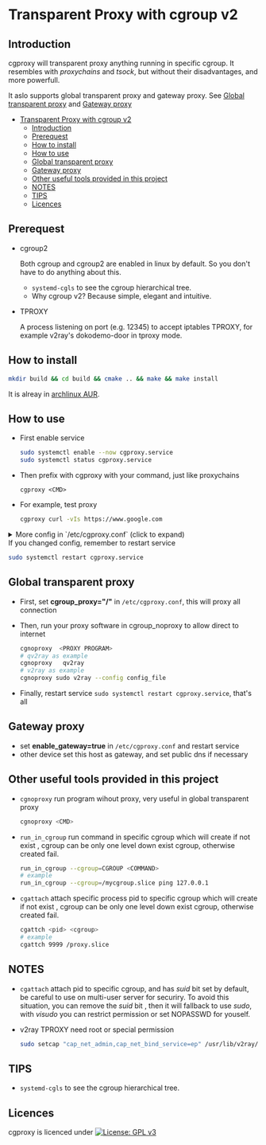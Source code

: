 # Transparent Proxy with cgroup v2



## Introduction

cgproxy will transparent proxy anything running in specific cgroup. It resembles with *proxychains* and *tsock*, but without their disadvantages, and more powerfull.

It aslo supports global transparent proxy and gateway proxy. See [Global transparent proxy](#global-transparent-proxy) and  [Gateway proxy](#gateway-proxy)

<!--ts-->

   * [Transparent Proxy with cgroup v2](#transparent-proxy-with-cgroup-v2)
      * [Introduction](#introduction)
      * [Prerequest](#prerequest)
      * [How to install](#how-to-install)
      * [How to use](#how-to-use)
      * [Global transparent proxy](#global-transparent-proxy)
      * [Gateway proxy](#gateway-proxy)
      * [Other useful tools provided in this project](#other-useful-tools-provided-in-this-project)
      * [NOTES](#notes)
      * [TIPS](#tips)
      * [Licences](#licences)

<!-- Added by: fancy, at: Thu 23 Apr 2020 01:23:57 PM HKT -->

<!--te-->

## Prerequest

- cgroup2

  Both cgroup and cgroup2 are enabled in linux by default. So you don't have to do anything about this.
  - `systemd-cgls` to see the cgroup hierarchical tree.
  - Why cgroup v2?  Because simple, elegant and intuitive.

- TPROXY

  A process listening on port (e.g.  12345)  to accept iptables TPROXY, for example v2ray's dokodemo-door  in tproxy mode.

## How to install

```bash
mkdir build && cd build && cmake .. && make && make install
```

It is alreay in [archlinux AUR](https://aur.archlinux.org/packages/cgproxy/).

## How to use

- First enable service

  ```bash
  sudo systemctl enable --now cgproxy.service
  sudo systemctl status cgproxy.service
  ```

- Then prefix with cgproxy with your command, just like proxychains

  ```
  cgproxy <CMD>
  ```

- For example, test proxy

  ```bash
  cgproxy curl -vIs https://www.google.com
  ```

<details>
  <summary>More config in `/etc/cgproxy.conf`  (click to expand)</summary>

```bash
# see how to configure 
# https://github.com/springzfx/cgproxy
########################################################################
## cgroup transparent proxy
## any process in cgroup_proxy will be proxied, and cgroup_noproxy the opposite
## cgroup must start with slash '/'
# cgroup_proxy="/" 
cgroup_proxy="/proxy.slice" 
cgroup_noproxy="/noproxy.slice"

########################################################################
## allow as gateway for local network
enable_gateway=false

########################################################################
## listening port of another proxy process, for example v2ray 
port=12345

########################################################################
## if you set to false, it's traffic won't go through proxy, but still can go direct to internet 
enable_tcp=true
enable_udp=true
enable_ipv4=true
enable_ipv6=true
enable_dns=true

########################################################################
## do not modify this if you don't known what you are doing
table=100
mark_proxy=0x01
mark_noproxy=0xff
mark_newin=0x02
```
</details>
If you changed config, remember to restart service

```bash
sudo systemctl restart cgproxy.service
```

## Global transparent proxy

- First, set **cgroup_proxy="/"**  in `/etc/cgproxy.conf`, this will proxy all connection

- Then,  run your proxy software in cgroup_noproxy to allow  direct to internet

  ```bash
  cgnoproxy  <PROXY PROGRAM>
  # qv2ray as example
  cgnoproxy   qv2ray
  # v2ray as example
  cgnoproxy sudo v2ray --config config_file
  ```

- Finally, restart service `sudo systemctl restart cgproxy.service`, that's all

## Gateway proxy

- set **enable_gateway=true** in `/etc/cgproxy.conf` and restart service
- other device set this host as gateway, and set public dns if necessary

## Other useful tools provided in this project

- `cgnoproxy` run program wihout proxy, very useful in global transparent proxy

  ```bash
  cgnoproxy <CMD> 
  ```
  
- `run_in_cgroup` run command in specific cgroup which will create if not exist , cgroup can be only one level down exist cgroup, otherwise created fail.

  ```bash
  run_in_cgroup --cgroup=CGROUP <COMMAND>
  # example
  run_in_cgroup --cgroup=/mycgroup.slice ping 127.0.0.1
  ```
  
- `cgattach` attach specific process pid to specific cgroup which will create if not exist , cgroup can be only one level down exist cgroup, otherwise created fail.

  ```bash
  cgattch <pid> <cgroup>
  # example
  cgattch 9999 /proxy.slice
  ```

## NOTES

- `cgattach` attach pid to specific cgroup, and has *suid* bit set by default, be careful to use on multi-user server for securiry. To avoid this situation,  you can remove the *suid* bit , then it will fallback to use *sudo*, with *visudo* you can restrict permission or set NOPASSWD for youself.

- v2ray TPROXY need root or special permission
  
  ```bash
  sudo setcap "cap_net_admin,cap_net_bind_service=ep" /usr/lib/v2ray/v2ray
  ```

## TIPS

- `systemd-cgls` to see the cgroup hierarchical tree.

## Licences

cgproxy is licenced under [![License: GPL v3](https://img.shields.io/badge/License-GPL%20v2-blue.svg)](https://www.gnu.org/licenses/gpl-2.0) 
